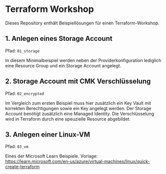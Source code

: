 # Terraform Workshop

Dieses Repository enthält Beispiellösungen für einen Terraform-Workshop.

## 1. Anlegen eines Storage Account

Pfad: `01_storage`

In diesem Minimalbeispiel werden neben der Providerkonfiguration lediglich eine Resource Group und ein Storage Account angelegt.

## 2. Storage Account mit CMK Verschlüsselung

Pfad: `02_encrypted`

Im Vergleich zum ersten Beispiel muss hier zusätzlich ein Key Vault mit korrekten Berechtigungen sowie ein Key angelegt werden. Der Storage Account benötigt zusätzlich eine Managed Identity. Die Verschlüsselung wird in Terraform durch eine speuzielle Resource abgebildet.

## 3. Anlegen einer Linux-VM

Pfad: `03_vm`

Eines der Microsoft Learn Beispiele. Vorlage: https://learn.microsoft.com/en-us/azure/virtual-machines/linux/quick-create-terraform